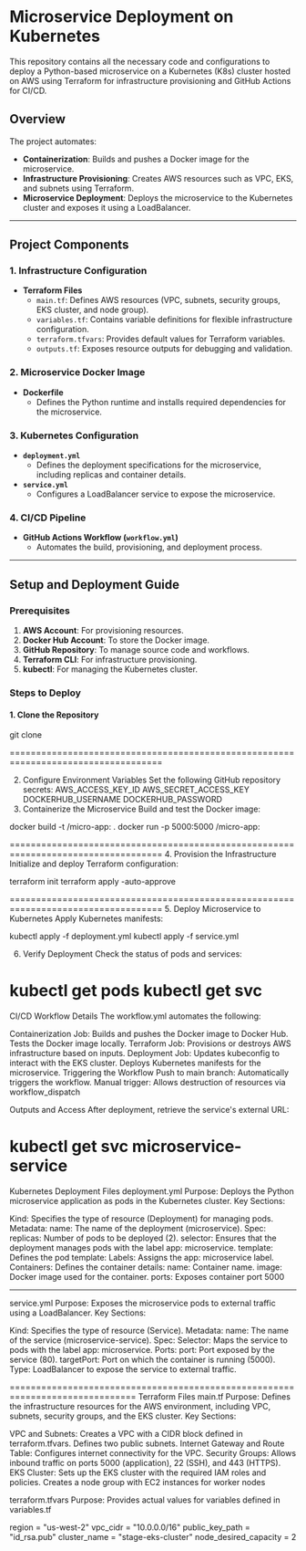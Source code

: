 # Microservice Deployment on Kubernetes

This repository contains all the necessary code and configurations to deploy a Python-based microservice on a Kubernetes (K8s) cluster hosted on AWS using Terraform for infrastructure provisioning and GitHub Actions for CI/CD.

## Overview
The project automates:
- **Containerization**: Builds and pushes a Docker image for the microservice.
- **Infrastructure Provisioning**: Creates AWS resources such as VPC, EKS, and subnets using Terraform.
- **Microservice Deployment**: Deploys the microservice to the Kubernetes cluster and exposes it using a LoadBalancer.

---

## Project Components

### 1. **Infrastructure Configuration**
- **Terraform Files**
  - `main.tf`: Defines AWS resources (VPC, subnets, security groups, EKS cluster, and node group).
  - `variables.tf`: Contains variable definitions for flexible infrastructure configuration.
  - `terraform.tfvars`: Provides default values for Terraform variables.
  - `outputs.tf`: Exposes resource outputs for debugging and validation.
  
### 2. **Microservice Docker Image**
- **Dockerfile**
  - Defines the Python runtime and installs required dependencies for the microservice.

### 3. **Kubernetes Configuration**
- **`deployment.yml`**
  - Defines the deployment specifications for the microservice, including replicas and container details.
- **`service.yml`**
  - Configures a LoadBalancer service to expose the microservice.

### 4. **CI/CD Pipeline**
- **GitHub Actions Workflow (`workflow.yml`)**
  - Automates the build, provisioning, and deployment process.

---

## Setup and Deployment Guide

### Prerequisites
1. **AWS Account**: For provisioning resources.
2. **Docker Hub Account**: To store the Docker image.
3. **GitHub Repository**: To manage source code and workflows.
4. **Terraform CLI**: For infrastructure provisioning.
5. **kubectl**: For managing the Kubernetes cluster.

### Steps to Deploy

#### 1. Clone the Repository

git clone <repository-url>

===================================================================================

2. Configure Environment Variables
Set the following GitHub repository secrets:
AWS_ACCESS_KEY_ID
AWS_SECRET_ACCESS_KEY
DOCKERHUB_USERNAME
DOCKERHUB_PASSWORD
3. Containerize the Microservice
Build and test the Docker image:

docker build -t <dockerhub-username>/micro-app:<tag> .
docker run -p 5000:5000 <dockerhub-username>/micro-app:<tag>

===================================================================================
4. Provision the Infrastructure
Initialize and deploy Terraform configuration:

terraform init
terraform apply -auto-approve


===================================================================================
5. Deploy Microservice to Kubernetes
Apply Kubernetes manifests:

kubectl apply -f deployment.yml
kubectl apply -f service.yml


6. Verify Deployment
Check the status of pods and services:

kubectl get pods
kubectl get svc
==================================================================================

CI/CD Workflow Details
The workflow.yml automates the following:

Containerization Job:
Builds and pushes the Docker image to Docker Hub.
Tests the Docker image locally.
Terraform Job:
Provisions or destroys AWS infrastructure based on inputs.
Deployment Job:
Updates kubeconfig to interact with the EKS cluster.
Deploys Kubernetes manifests for the microservice.
Triggering the Workflow
Push to main branch: Automatically triggers the workflow.
Manual trigger: Allows destruction of resources via workflow_dispatch


Outputs and Access
After deployment, retrieve the service's external URL:

kubectl get svc microservice-service
====================================================================================

Kubernetes Deployment Files
deployment.yml
Purpose: Deploys the Python microservice application as pods in the Kubernetes cluster.
Key Sections:

Kind: Specifies the type of resource (Deployment) for managing pods.
Metadata:
name: The name of the deployment (microservice).
Spec:
replicas: Number of pods to be deployed (2).
selector: Ensures that the deployment manages pods with the label app: microservice.
template: Defines the pod template:
Labels: Assigns the app: microservice label.
Containers: Defines the container details:
name: Container name.
image: Docker image used for the container.
ports: Exposes container port 5000

--------------------------------------------------

service.yml
Purpose: Exposes the microservice pods to external traffic using a LoadBalancer.
Key Sections:

Kind: Specifies the type of resource (Service).
Metadata:
name: The name of the service (microservice-service).
Spec:
Selector: Maps the service to pods with the label app: microservice.
Ports:
port: Port exposed by the service (80).
targetPort: Port on which the container is running (5000).
Type: LoadBalancer to expose the service to external traffic.

==============================================================================
Terraform Files
main.tf
Purpose: Defines the infrastructure resources for the AWS environment, including VPC, subnets, security groups, and the EKS cluster.
Key Sections:

VPC and Subnets:
Creates a VPC with a CIDR block defined in terraform.tfvars.
Defines two public subnets.
Internet Gateway and Route Table:
Configures internet connectivity for the VPC.
Security Groups:
Allows inbound traffic on ports 5000 (application), 22 (SSH), and 443 (HTTPS).
EKS Cluster:
Sets up the EKS cluster with the required IAM roles and policies.
Creates a node group with EC2 instances for worker nodes



terraform.tfvars
Purpose: Provides actual values for variables defined in variables.tf

region              = "us-west-2"
vpc_cidr            = "10.0.0.0/16"
public_key_path     = "id_rsa.pub"
cluster_name        = "stage-eks-cluster"
node_desired_capacity = 2
